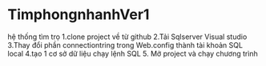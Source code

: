 # TimphongnhanhVer1
hệ thống tìm trọ
1.clone project về từ github
2.Tải Sqlserver Visual studio
3.Thay đổi phần connectiontring trong  Web.config thành tài khoản SQL local
4.tạo 1 cơ sở dữ liệu chạy lệnh SQL
5. Mở project và chạy chương trình

